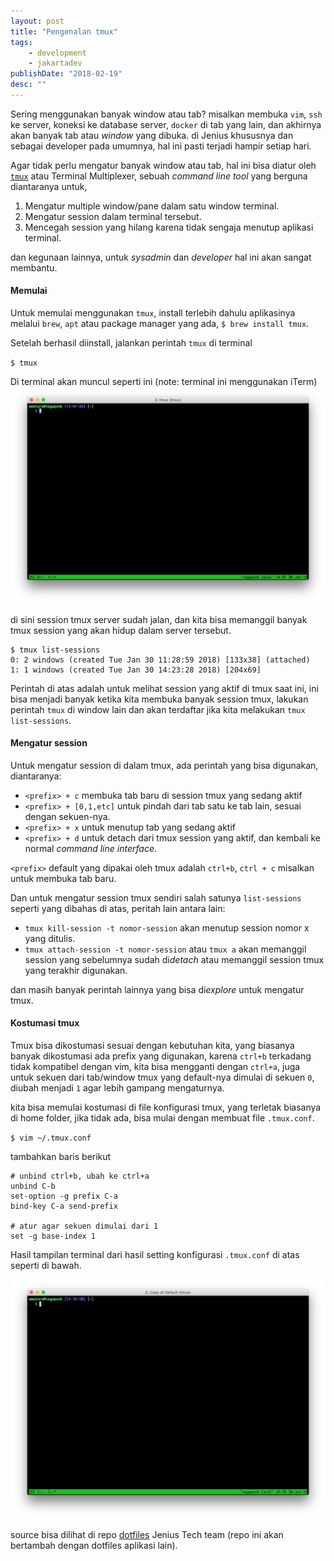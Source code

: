 ```yaml
---
layout: post
title: "Pengenalan tmux"
tags:
    - development
    - jakartadev
publishDate: "2018-02-19"
desc: ""
---
```


Sering menggunakan banyak window atau tab? misalkan membuka `vim`, `ssh` ke server, koneksi ke database server, `docker` di tab yang lain, dan akhirnya akan banyak tab atau _window_ yang dibuka. di Jenius khususnya dan sebagai developer pada umumnya, hal ini pasti terjadi hampir setiap hari.

Agar tidak perlu mengatur banyak window atau tab, hal ini bisa diatur oleh [`tmux`](https://tmux.github.io/) atau Terminal Multiplexer, sebuah *command line tool* yang berguna diantaranya untuk,
<!-- more --> 

1. Mengatur multiple window/pane dalam satu window terminal.
2. Mengatur session dalam terminal tersebut.
3. Mencegah session yang hilang karena tidak sengaja menutup aplikasi terminal.

dan kegunaan lainnya, untuk _sysadmin_ dan _developer_ hal ini akan sangat membantu.

#### Memulai
Untuk memulai menggunakan `tmux`, install terlebih dahulu aplikasinya melalui `brew`, `apt` atau package manager yang ada, `$ brew install tmux`. 

Setelah berhasil diinstall, jalankan perintah `tmux` di terminal

`$ tmux`

Di terminal akan muncul seperti ini (note: terminal ini menggunakan iTerm)
![tmux](/public/images/posts/tmux.png)

di sini session tmux server sudah jalan, dan kita bisa memanggil banyak tmux session yang akan hidup dalam server tersebut.
```
$ tmux list-sessions
0: 2 windows (created Tue Jan 30 11:28:59 2018) [133x38] (attached)
1: 1 windows (created Tue Jan 30 14:23:28 2018) [204x69]
```
Perintah di atas adalah untuk melihat session yang aktif di tmux saat ini, ini bisa menjadi banyak ketika kita membuka banyak session tmux, lakukan perintah `tmux` di window lain dan akan terdaftar jika kita melakukan `tmux list-sessions`.

#### Mengatur session
Untuk mengatur session di dalam tmux, ada perintah yang bisa digunakan, diantaranya:
- `<prefix> + c` membuka tab baru di session tmux yang sedang aktif
- `<prefix> + [0,1,etc]` untuk pindah dari tab satu ke tab lain, sesuai dengan sekuen-nya.
- `<prefix> + x` untuk menutup tab yang sedang aktif
- `<prefix> + d` untuk detach dari tmux session yang aktif, dan kembali ke normal _command line interface_.

`<prefix>` default yang dipakai oleh tmux adalah `ctrl+b`, `ctrl + c` misalkan untuk membuka tab baru.

Dan untuk mengatur session tmux sendiri salah satunya `list-sessions` seperti yang dibahas di atas, peritah lain antara lain:
- `tmux kill-session -t nomor-session` akan menutup session nomor x yang ditulis.
- `tmux attach-session -t nomor-session` atau `tmux a` akan memanggil session yang sebelumnya sudah di*detach* atau memanggil session tmux yang terakhir digunakan.

dan masih banyak perintah lainnya yang bisa di*explore* untuk mengatur tmux.

#### Kostumasi tmux
Tmux bisa dikostumasi sesuai dengan kebutuhan kita, yang biasanya banyak dikostumasi ada prefix yang digunakan, karena `ctrl+b` terkadang tidak kompatibel dengan vim, kita bisa mengganti dengan `ctrl+a`, juga untuk sekuen dari tab/window tmux yang default-nya dimulai di sekuen `0`, diubah menjadi `1` agar lebih gampang mengaturnya.

kita bisa memulai kostumasi di file konfigurasi tmux, yang terletak biasanya di home folder, jika tidak ada, bisa mulai dengan membuat file `.tmux.conf`.

`$ vim ~/.tmux.conf`

tambahkan baris berikut

```
# unbind ctrl+b, ubah ke ctrl+a
unbind C-b
set-option -g prefix C-a
bind-key C-a send-prefix

# atur agar sekuen dimulai dari 1
set -g base-index 1
```

Hasil tampilan terminal dari hasil setting konfigurasi `.tmux.conf` di atas seperti di bawah.

![tmux new setting](/public/images/posts/tmux2.png)

source bisa dilihat di repo [dotfiles](https://github.com/jeniusTeam/dotfiles) Jenius Tech team (repo ini akan bertambah dengan dotfiles aplikasi lain).